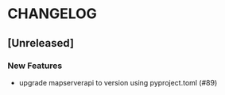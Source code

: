 # CHANGELOG

## [Unreleased]

### New Features

- upgrade mapserverapi to version using pyproject.toml (#89)


